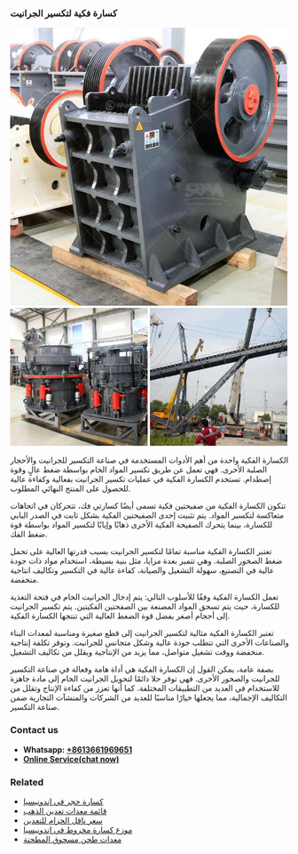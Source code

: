 <h3>كسارة فكية لتكسير الجرانيت</h3><img src='1701853201.jpg' alt=''><p>الكسارة الفكية واحدة من أهم الأدوات المستخدمة في صناعة التكسير للجرانيت والأحجار الصلبة الأخرى. فهي تعمل عن طريق تكسير المواد الخام بواسطة ضغط عالٍ وقوة إصطدام. تستخدم الكسارة الفكية في عمليات تكسير الجرانيت بفعالية وكفاءة عالية للحصول على المنتج النهائي المطلوب.</p><p>تتكون الكسارة الفكية من صفيحتين فكية تسمى أيضًا كسارتي فك، تتحركان في اتجاهات متعاكسة لتكسير المواد. يتم تثبيت إحدى الصفيحتين الفكية بشكل ثابت في الصدر البابي للكسارة، بينما يتحرك الصفيحة الفكية الأخرى ذهابًا وإيابًا لتكسير المواد بواسطة قوة ضغط الفك.</p><p>تعتبر الكسارة الفكية مناسبة تمامًا لتكسير الجرانيت بسبب قدرتها العالية على تحمل ضغط الصخور الصلبة. وهي تتميز بعدة مزايا، مثل بنية بسيطة، استخدام مواد ذات جودة عالية في التصنيع، سهولة التشغيل والصيانة، كفاءة عالية في التكسير وتكاليف انتاجية منخفضة.</p><p>تعمل الكسارة الفكية وفقًا للأسلوب التالي: يتم إدخال الجرانيت الخام في فتحة التغذية للكسارة، حيث يتم تسحق المواد المصنعة بين الصفحتين الفكيتين. يتم تكسير الجرانيت إلى أحجام أصغر بفضل قوة الضغط العالية التي تنتجها الكسارة الفكية.</p><p>تعتبر الكسارة الفكية مثالية لتكسير الجرانيت إلى قطع صغيرة ومناسبة لمعدات البناء والصناعات الأخرى التي تتطلب جودة عالية وشكل متجانس للجرانيت. وتوفر تكلفة إنتاجية منخفضة ووقت تشغيل متواصل، مما يزيد من الإنتاجية ويقلل من تكاليف التشغيل.</p><p>بصفة عامة، يمكن القول إن الكسارة الفكية هي أداة هامة وفعالة في صناعة التكسير للجرانيت والصخور الأخرى. فهي توفر حلا دائمًا لتحويل الجرانيت الخام إلى مادة جاهزة للاستخدام في العديد من التطبيقات المختلفة. كما أنها تعزز من كفاءة الإنتاج وتقلل من التكاليف الإجمالية، مما يجعلها خيارًا مناسبًا للعديد من الشركات والمنشآت التجارية ضمن صناعة التكسير.</p><h3>Contact us</h3><ul><li><strong>Whatsapp:&nbsp;<a href="https://wa.me/8613661969651">+8613661969651</a></strong></li><li><a href="https://swt.shibang-china.com/?git&amp;zhl&amp;كسارة فكية لتكسير الجرانيت"><strong>Online Service(chat now)</strong></a></li></ul><h3>Related</h3><ul><li><a href='كسارة حجر في إندونيسيا.md'>كسارة حجر في إندونيسيا</a></li><li><a href='قائمة معدات تعدين الذهب.md'>قائمة معدات تعدين الذهب</a></li><li><a href='سعر ناقل الحزام للتعدين.md'>سعر ناقل الحزام للتعدين</a></li><li><a href='موزع كسارة مخروط في إندونيسيا.md'>موزع كسارة مخروط في إندونيسيا</a></li><li><a href='معدات طحن مسحوق المطحنة.md'>معدات طحن مسحوق المطحنة</a></li></ul>